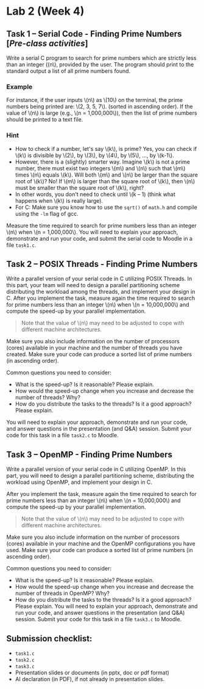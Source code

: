 # Lab 2 (Week 4)

## Task 1 – Serial Code - Finding Prime Numbers [*Pre-class activities*]

Write a serial C program to search for prime numbers which are strictly less than an
integer \((n\\), provided by the user. The program should print to the standard output a list
of all prime numbers found.

### Example

For instance, if the user inputs \\(n\\) as \\(10\\) on the terminal, the prime numbers
being printed are: \\(2, 3, 5, 7\\). (sorted in ascending order). If the value of \\(n\\)
is large (e.g., \\(n = 1,000,000\\)), then the list of prime numbers should be printed to
a text file.

### Hint

- How to check if a number, let's say \\(k\\), is prime? Yes, you can check if \\(k\\) is
  divisible by \\(2\\), by \\(3\\), by \\(4\\), by \\(5\\), ..., by \\(k-1\\).
- However, there is a (slightly) smarter way. Imagine \\(k\\) is not a prime number,
  there must exist two integers \\(m\\) and \\(n\\) such that \\(m\\) times \\(n\\)
  equals \\(k\\). Will both \\(m\\) and \\(n\\) be larger than the square root of
  \\(k\\)? No! If \\(m\\) is larger than the square root of \\(k\\), then \\(n\\) must be
  smaller than the square root of \\(k\\), right?
- In other words, you don't need to check until \\(k – 1) (think what happens when
  \\(k\\) is really large).
- For C: Make sure you know how to use the `sqrt()` of `math.h` and compile using the 
  `-lm` flag of gcc.

Measure the time required to search for prime numbers less than an integer \\(n\\) when
\\(n = 1,000,000\\). You will need to explain your approach, demonstrate and run your
code, and submit the serial code to Moodle in a file `task1.c`.

## Task 2 – POSIX Threads - Finding Prime Numbers

Write a parallel version of your serial code in C utilizing POSIX Threads. In this part,
your team will need to design a parallel partitioning scheme distributing the workload
among the threads, and implement your design in C. After you implement the task, measure
again the time required to search for prime numbers less than an integer \\(n\\) when
\\(n = 10,000,000\\) and compute the speed-up by your parallel implementation.

> Note that the value of \\(n\\) may need to be adjusted to cope with different machine
> architectures.

Make sure you also include information on the number of processors (cores) available in
your machine and the number of threads you have created. Make sure your code can produce
a sorted list of prime numbers (in ascending order).

Common questions you need to consider:

- What is the speed-up? Is it reasonable? Please explain.
- How would the speed-up change when you increase and decrease the number of threads?
  Why?
- How do you distribute the tasks to the threads? Is it a good approach? Please explain.

You will need to explain your approach, demonstrate and run your code, and answer
questions in the presentation (and Q&A) session. Submit your code for this task in a file
`task2.c` to Moodle.

## Task 3 – OpenMP - Finding Prime Numbers

Write a parallel version of your serial code in C utilizing OpenMP. In this part, you
will need to design a parallel partitioning scheme, distributing the workload using
OpenMP, and implement your design in C.

After you implement the task, measure again the time required to search for prime numbers
less than an integer \\(n\\) when \\(n = 10,000,000\\) and compute the speed-up by your
parallel implementation.

> Note that the value of \\(n\\) may need to be adjusted to cope with different machine
> architectures.

Make sure you also include information on the number of processors (cores) available in
your machine and the OpenMP configurations you have used. Make sure your code can produce
a sorted list of prime numbers (in ascending order).

Common questions you need to consider:

- What is the speed-up? Is it reasonable? Please explain.
- How would the speed-up change when you increase and decrease the number of threads in
  OpenMP? Why?
- How do you distribute the tasks to the threads? Is it a good approach? Please explain.
  You will need to explain your approach, demonstrate and run your code, and answer
  questions in the presentation (and Q&A) session. Submit your code for this task in a
  file `task3.c` to Moodle.

## Submission checklist:

- `task1.c`
- `task2.c`
- `task3.c`
- Presentation slides or documents (in pptx, doc or pdf format)
- AI declaration (in PDF), if not already in presentation slides.

